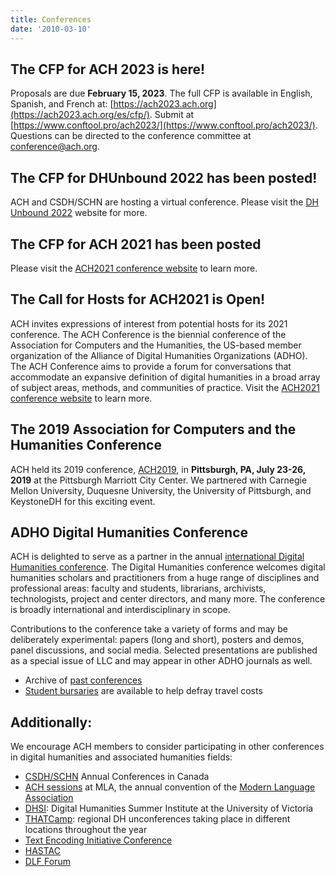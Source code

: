 ```yaml
---
title: Conferences
date: '2010-03-10'
---
```

The CFP for ACH 2023 is here!
-----------------------------

Proposals are due **February 15, 2023**. The full CFP is available in English, Spanish, and French at: [https://ach2023.ach.org](https://ach2023.ach.org/es/cfp/). Submit at [https://www.conftool.pro/ach2023/](https://www.conftool.pro/ach2023/). Questions can be directed to the conference committee at [conference@ach.org](conference@ach.org).

**The CFP for DHUnbound 2022 has been posted!** 
------------------------------------------------

ACH and CSDH/SCHN are hosting a virtual conference. Please visit the [DH Unbound 2022](https://dhunbound2022.ach.org/) website for more.

The CFP for ACH 2021 has been posted
------------------------------------

Please visit the [ACH2021 conference website](http://ach2021.ach.org/) to learn more.

The Call for Hosts for ACH2021 is Open!
---------------------------------------

ACH invites expressions of interest from potential hosts for its 2021 conference. The ACH Conference is the biennial conference of the Association for Computers and the Humanities, the US-based member organization of the Alliance of Digital Humanities Organizations (ADHO). The ACH Conference aims to provide a forum for conversations that accommodate an expansive definition of digital humanities in a broad array of subject areas, methods, and communities of practice. Visit the [ACH2021 conference website](http://ach2021.ach.org/) to learn more.

The 2019 Association for Computers and the Humanities Conference
----------------------------------------------------------------

ACH held its 2019 conference, [ACH2019](http://ach2019.ach.org), in **Pittsburgh, PA, July 23-26, 2019** at the Pittsburgh Marriott City Center. We partnered with Carnegie Mellon University, Duquesne University, the University of Pittsburgh, and KeystoneDH for this exciting event.

ADHO Digital Humanities Conference
----------------------------------

ACH is delighted to serve as a partner in the annual [international Digital Humanities conference](http://adho.org/conference). The Digital Humanities conference welcomes digital humanities scholars and practitioners from a huge range of disciplines and professional areas: faculty and students, librarians, archivists, technologists, project and center directors, and many more. The conference is broadly international and interdisciplinary in scope.

Contributions to the conference take a variety of forms and may be deliberately experimental: papers (long and short), posters and demos, panel discussions, and social media. Selected presentations are published as a special issue of LLC and may appear in other ADHO journals as well.

- Archive of [past conferences](past-conferences)
- [Student bursaries](http://adho.org/awards/Conference%20Bursary%20Awards) are available to help defray travel costs[  ](/bursary-recipients)

Additionally:
-------------

We encourage ACH members to consider participating in other conferences in digital humanities and associated humanities fields:

- [CSDH/SCHN](http://csdh-schn.org/) Annual Conferences in Canada
- [ACH sessions](/ach-sessions) at MLA, the annual convention of the [Modern Language Association](http://mla.org)
- [DHSI](http://dhsi.org): Digital Humanities Summer Institute at the University of Victoria
- [THATCamp](http://thatcamp.org): regional DH unconferences taking place in different locations throughout the year
- [Text Encoding Initiative Conference](http://www.tei-c.org/Membership/Meetings/)
- [HASTAC](https://www.hastac.org/)
- [DLF Forum ](https://www.diglib.org/forums/)